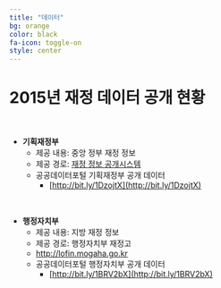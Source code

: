 ```yaml
---
title: "데이터"
bg: orange
color: black
fa-icon: toggle-on
style: center
---
```


# 2015년 재정 데이터 공개 현황

<br>

- **기획재정부**
  - 제공 내용: 중앙 정부 재정 정보
  - 제공 경로: [재정 정보 공개시스템](http://www.digitalbrain.go.kr)
  - 공공데이터포털 기획재정부 공개 데이터
    - [http://bit.ly/1DzojtX](http://bit.ly/1DzojtX)

<br>

- **행정자치부**
  - 제공 내용: 지방 재정 정보
  - 제공 경로: 행정자치부 재정고
  - http://lofin.mogaha.go.kr
  - 공공데이터포털 행정자치부 공개 데이터
    - [http://bit.ly/1BRV2bX](http://bit.ly/1BRV2bX)